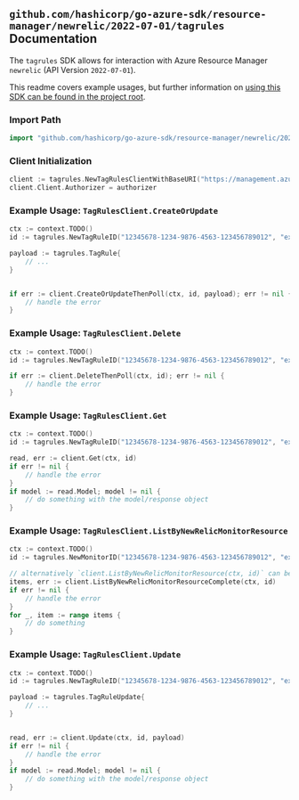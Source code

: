 
## `github.com/hashicorp/go-azure-sdk/resource-manager/newrelic/2022-07-01/tagrules` Documentation

The `tagrules` SDK allows for interaction with Azure Resource Manager `newrelic` (API Version `2022-07-01`).

This readme covers example usages, but further information on [using this SDK can be found in the project root](https://github.com/hashicorp/go-azure-sdk/tree/main/docs).

### Import Path

```go
import "github.com/hashicorp/go-azure-sdk/resource-manager/newrelic/2022-07-01/tagrules"
```


### Client Initialization

```go
client := tagrules.NewTagRulesClientWithBaseURI("https://management.azure.com")
client.Client.Authorizer = authorizer
```


### Example Usage: `TagRulesClient.CreateOrUpdate`

```go
ctx := context.TODO()
id := tagrules.NewTagRuleID("12345678-1234-9876-4563-123456789012", "example-resource-group", "monitorValue", "tagRuleValue")

payload := tagrules.TagRule{
	// ...
}


if err := client.CreateOrUpdateThenPoll(ctx, id, payload); err != nil {
	// handle the error
}
```


### Example Usage: `TagRulesClient.Delete`

```go
ctx := context.TODO()
id := tagrules.NewTagRuleID("12345678-1234-9876-4563-123456789012", "example-resource-group", "monitorValue", "tagRuleValue")

if err := client.DeleteThenPoll(ctx, id); err != nil {
	// handle the error
}
```


### Example Usage: `TagRulesClient.Get`

```go
ctx := context.TODO()
id := tagrules.NewTagRuleID("12345678-1234-9876-4563-123456789012", "example-resource-group", "monitorValue", "tagRuleValue")

read, err := client.Get(ctx, id)
if err != nil {
	// handle the error
}
if model := read.Model; model != nil {
	// do something with the model/response object
}
```


### Example Usage: `TagRulesClient.ListByNewRelicMonitorResource`

```go
ctx := context.TODO()
id := tagrules.NewMonitorID("12345678-1234-9876-4563-123456789012", "example-resource-group", "monitorValue")

// alternatively `client.ListByNewRelicMonitorResource(ctx, id)` can be used to do batched pagination
items, err := client.ListByNewRelicMonitorResourceComplete(ctx, id)
if err != nil {
	// handle the error
}
for _, item := range items {
	// do something
}
```


### Example Usage: `TagRulesClient.Update`

```go
ctx := context.TODO()
id := tagrules.NewTagRuleID("12345678-1234-9876-4563-123456789012", "example-resource-group", "monitorValue", "tagRuleValue")

payload := tagrules.TagRuleUpdate{
	// ...
}


read, err := client.Update(ctx, id, payload)
if err != nil {
	// handle the error
}
if model := read.Model; model != nil {
	// do something with the model/response object
}
```
